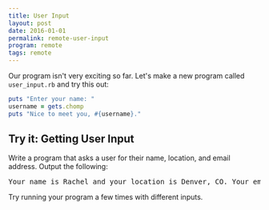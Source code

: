 ```yaml
---
title: User Input
layout: post
date: 2016-01-01
permalink: remote-user-input
program: remote
tags: remote
---
```


Our program isn't very exciting so far. Let's make a new program called `user_input.rb` and try this out:

```ruby
puts "Enter your name: "
username = gets.chomp
puts "Nice to meet you, #{username}."
```

<div class="try-it">
<h2>Try it: Getting User Input</h2>

<p>Write a program that asks a user for their name, location, and email address. Output the following:</p>

<pre>Your name is Rachel and your location is Denver, CO. Your email address is rachel@turing.io.</pre>
Try running your program a few times with different inputs.
</div>
